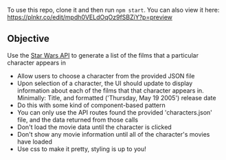 To use this repo, clone it and then run `npm start`. 
You can also view it here: https://plnkr.co/edit/mpdh0VELdOqOz9fSBZiY?p=preview


## Objective
Use the [Star Wars API](https://plnkr.co/edit/mpdh0VELdOqOz9fSBZiY?p=preview) to generate a list of the films that a particular character appears in

* Allow users to choose a character from the provided JSON file
* Upon selection of a character, the UI should update to display information about each of the films that that character appears in. Minimally: Title, and formatted ('Thursday, May 19 2005') release date
* Do this with some kind of component-based pattern
* You can only use the API routes found the provided 'characters.json' file, and the data returned from those calls
* Don't load the movie data until the character is clicked
* Don't show any movie information until all of the character's movies have loaded
* Use css to make it pretty, styling is up to you!
